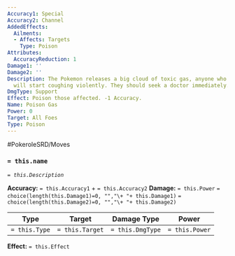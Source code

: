 ```yaml
---
Accuracy1: Special
Accuracy2: Channel
AddedEffects:
  Ailments:
  - Affects: Targets
    Type: Poison
Attributes:
  AccuracyReduction: 1
Damage1: ''
Damage2: ''
Description: The Pokemon releases a big cloud of toxic gas, anyone who takes a breath
  will start coughing violently. They should seek a doctor immediately.
DmgType: Support
Effect: Poison those affected. -1 Accuracy.
Name: Poison Gas
Power: 0
Target: All Foes
Type: Poison
---
```


#PokeroleSRD/Moves

### `= this.name` 
*`= this.Description`*

**Accuracy:** `= this.Accuracy1` + `= this.Accuracy2`
**Damage:** `= this.Power` `= choice(length(this.Damage1)=0, "","\+ "+ this.Damage1)` `= choice(length(this.Damage2)=0, "","\+ "+ this.Damage2)`

| Type          | Target          | Damage Type          | Power          |
| ------------- | --------------- | ---------------- | -------------- |
| `= this.Type` | `= this.Target` | `= this.DmgType` | `= this.Power` | 

**Effect:** `= this.Effect`
